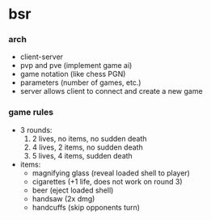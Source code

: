 # bsr

### arch
- client-server
- pvp and pve (implement game ai)
- game notation (like chess PGN)
- parameters (number of games, etc.)
- server allows client to connect and create a new game


### game rules
- 3 rounds:
  1. 2 lives, no items, no sudden death
  2. 4 lives, 2 items, no sudden death
  3. 5 lives, 4 items, sudden death
- items:
  - magnifying glass (reveal loaded shell to player)
  - cigarettes (+1 life, does not work on round 3)
  - beer (eject loaded shell)
  - handsaw (2x dmg)
  - handcuffs (skip opponents turn)